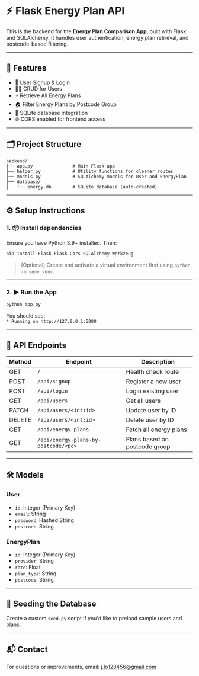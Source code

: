 
# ⚡ Flask Energy Plan API

This is the backend for the **Energy Plan Comparison App**, built with Flask and SQLAlchemy. It handles user authentication, energy plan retrieval, and postcode-based filtering.

---

## 🚀 Features

- 🔐 User Signup & Login
- 🧑‍💼 CRUD for Users
- ⚡ Retrieve All Energy Plans
- 🏠 Filter Energy Plans by Postcode Group
- 🔄 SQLite database integration
- 🌐 CORS enabled for frontend access

---

## 🗂️ Project Structure

```
backend/
├── app.py               # Main Flask app
├── helper.py            # Utility functions for cleaner routes
├── models.py            # SQLAlchemy models for User and EnergyPlan
├── database/
│   └── energy.db        # SQLite database (auto-created)
```

---

## ⚙️ Setup Instructions

### 1. 📦 Install dependencies

Ensure you have Python 3.9+ installed. Then:

```bash
pip install Flask Flask-Cors SQLAlchemy Werkzeug
```

> (Optional) Create and activate a virtual environment first using `python -m venv venv`.

---

### 2. ▶️ Run the App

```bash
python app.py
```

You should see:  
`* Running on http://127.0.0.1:5000`

---

## 🔌 API Endpoints

| Method | Endpoint                             | Description                        |
|--------|--------------------------------------|------------------------------------|
| GET    | `/`                                   | Health check route                 |
| POST   | `/api/signup`                         | Register a new user                |
| POST   | `/api/login`                          | Login existing user                |
| GET    | `/api/users`                          | Get all users                      |
| PATCH  | `/api/users/<int:id>`                 | Update user by ID                  |
| DELETE | `/api/users/<int:id>`                 | Delete user by ID                  |
| GET    | `/api/energy-plans`                   | Fetch all energy plans             |
| GET    | `/api/energy-plans-by-postcode/<pc>`  | Plans based on postcode group      |

---

## 🛠 Models

### User
- `id`: Integer (Primary Key)
- `email`: String
- `password`: Hashed String
- `postcode`: String

### EnergyPlan
- `id`: Integer (Primary Key)
- `provider`: String
- `rate`: Float
- `plan_type`: String
- `postcode`: String

---

## 🧪 Seeding the Database

Create a custom `seed.py` script if you'd like to preload sample users and plans.

---

## 📬 Contact

For questions or improvements, email: [j.lo128456@gmail.com](mailto:j.lo128456@gmail.com)
